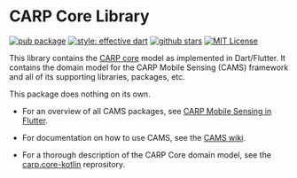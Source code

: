 # CARP Core Library

[![pub package](https://img.shields.io/pub/v/carp_mobile_sensing.svg)](https://pub.dartlang.org/packages/carp_core)
[![style: effective dart](https://img.shields.io/badge/style-pedandic_dart-40c4ff.svg)](https://pub.dev/packages/pedandic_dart)
[![github stars](https://img.shields.io/github/stars/cph-cachet/carp.sensing-flutter.svg?style=flat&logo=github&colorB=deeppink&label=stars)](https://github.com/cph-cachet/carp.sensing-flutter)
[![MIT License](https://img.shields.io/badge/license-MIT-purple.svg)](https://opensource.org/licenses/MIT)

This library contains the [CARP core](https://github.com/cph-cachet/carp.core-kotlin) model as implemented in Dart/Flutter. It contains the domain model for the CARP Mobile Sensing (CAMS) framework and all of its supporting libraries, packages, etc.

This package does nothing on its own. 

* For an overview of all CAMS packages, see [CARP Mobile Sensing in Flutter](https://github.com/cph-cachet/carp.sensing-flutter).
 
* For documentation on how to use CAMS, see the [CAMS wiki](https://github.com/cph-cachet/carp.sensing-flutter/wiki).
 
* For a thorough description of the CARP Core domain model, see the [carp.core-kotlin](https://github.com/cph-cachet/carp.core-kotlin) reprository.
